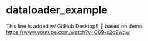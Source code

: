 # dataloader_example

This line is added w/ GitHub Desktop!!  :tada:
based on demo https://www.youtube.com/watch?v=C69-s2o9wqw
